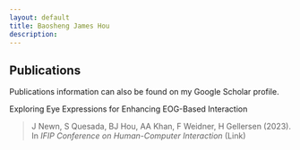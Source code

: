 ```yaml
---
layout: default
title: Baosheng James Hou
description: 
---
```


## Publications

Publications information can also be found on my Google Scholar profile.

Exploring Eye Expressions for Enhancing EOG-Based Interaction<br>
>J Newn, S Quesada, BJ Hou, AA Khan, F Weidner, H Gellersen (2023). In _IFIP Conference on Human-Computer Interaction_ (Link)

<!-- [back](./) -->
